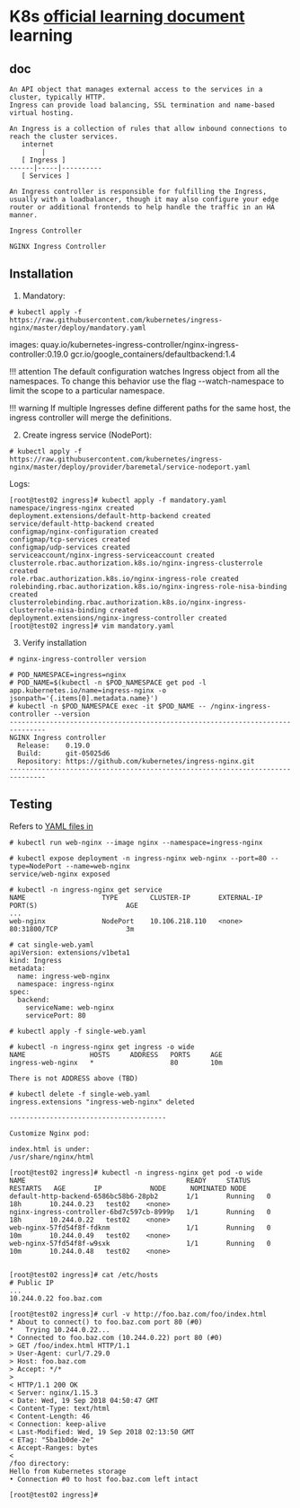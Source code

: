 K8s [official learning document](https://kubernetes.io/docs/concepts/services-networking/ingress/) learning
===   
doc   
---
```   
An API object that manages external access to the services in a cluster, typically HTTP.   
Ingress can provide load balancing, SSL termination and name-based virtual hosting.
```
```   
An Ingress is a collection of rules that allow inbound connections to reach the cluster services.
   internet
        |
   [ Ingress ]
------|-----|----------
   [ Services ]

An Ingress controller is responsible for fulfilling the Ingress, usually with a loadbalancer, though it may also configure your edge router or additional frontends to help handle the traffic in an HA manner.

Ingress Controller

NGINX Ingress Controller
```

Installation
---   

1. Mandatory:
```   
# kubectl apply -f https://raw.githubusercontent.com/kubernetes/ingress-nginx/master/deploy/mandatory.yaml
```

images:
quay.io/kubernetes-ingress-controller/nginx-ingress-controller:0.19.0
gcr.io/google_containers/defaultbackend:1.4

!!! attention The default configuration watches Ingress object from all the namespaces. To change this behavior use the flag --watch-namespace to limit the scope to a particular namespace.

!!! warning If multiple Ingresses define different paths for the same host, the ingress controller will merge the definitions.

2. Create ingress service (NodePort):
```
# kubectl apply -f https://raw.githubusercontent.com/kubernetes/ingress-nginx/master/deploy/provider/baremetal/service-nodeport.yaml
```
Logs:   
```   
[root@test02 ingress]# kubectl apply -f mandatory.yaml 
namespace/ingress-nginx created
deployment.extensions/default-http-backend created
service/default-http-backend created
configmap/nginx-configuration created
configmap/tcp-services created
configmap/udp-services created
serviceaccount/nginx-ingress-serviceaccount created
clusterrole.rbac.authorization.k8s.io/nginx-ingress-clusterrole created
role.rbac.authorization.k8s.io/nginx-ingress-role created
rolebinding.rbac.authorization.k8s.io/nginx-ingress-role-nisa-binding created
clusterrolebinding.rbac.authorization.k8s.io/nginx-ingress-clusterrole-nisa-binding created
deployment.extensions/nginx-ingress-controller created
[root@test02 ingress]# vim mandatory.yaml 
```

3. Verify installation

```   
# nginx-ingress-controller version

# POD_NAMESPACE=ingress=nginx
# POD_NAME=$(kubectl -n $POD_NAMESPACE get pod -l app.kubernetes.io/name=ingress-nginx -o jsonpath='{.items[0].metadata.name}')
# kubectl -n $POD_NAMESPACE exec -it $POD_NAME -- /nginx-ingress-controller --version
-------------------------------------------------------------------------------
NGINX Ingress controller
  Release:    0.19.0
  Build:      git-05025d6
  Repository: https://github.com/kubernetes/ingress-nginx.git
-------------------------------------------------------------------------------
```
Testing
---
Refers to [YAML files in](https://github.com/xiaojias/k8s/tree/master/v1.11.2/deployment/ingress)

```   
# kubectl run web-nginx --image nginx --namespace=ingress-nginx
   
# kubectl expose deployment -n ingress-nginx web-nginx --port=80 --type=NodePort --name=web-nginx
service/web-nginx exposed
   
# kubectl -n ingress-nginx get service
NAME                   TYPE        CLUSTER-IP       EXTERNAL-IP   PORT(S)                      AGE
...
web-nginx              NodePort    10.106.218.110   <none>        80:31800/TCP                 3m
   
# cat single-web.yaml 
apiVersion: extensions/v1beta1
kind: Ingress
metadata:
  name: ingress-web-nginx
  namespace: ingress-nginx
spec:
  backend:
    serviceName: web-nginx
    servicePort: 80
   
# kubectl apply -f single-web.yaml
   
# kubectl -n ingress-nginx get ingress -o wide
NAME                HOSTS     ADDRESS   PORTS     AGE
ingress-web-nginx   *                   80        10m
   
There is not ADDRESS above (TBD)
   
# kubectl delete -f single-web.yaml 
ingress.extensions "ingress-web-nginx" deleted

---------------------------------------

Customize Nginx pod:

index.html is under:
/usr/share/nginx/html

[root@test02 ingress]# kubectl -n ingress-nginx get pod -o wide
NAME                                        READY     STATUS    RESTARTS   AGE       IP            NODE      NOMINATED NODE
default-http-backend-6586bc58b6-28pb2       1/1       Running   0          18h       10.244.0.23   test02    <none>
nginx-ingress-controller-6bd7c597cb-8999p   1/1       Running   0          18h       10.244.0.22   test02    <none>
web-nginx-57fd54f8f-fdknm                   1/1       Running   0          10m       10.244.0.49   test02    <none>
web-nginx-57fd54f8f-w9sxk                   1/1       Running   0          10m       10.244.0.48   test02    <none>


[root@test02 ingress]# cat /etc/hosts
# Public IP
...
10.244.0.22 foo.baz.com

[root@test02 ingress]# curl -v http://foo.baz.com/foo/index.html
* About to connect() to foo.baz.com port 80 (#0)
*   Trying 10.244.0.22...
* Connected to foo.baz.com (10.244.0.22) port 80 (#0)
> GET /foo/index.html HTTP/1.1
> User-Agent: curl/7.29.0
> Host: foo.baz.com
> Accept: */*
> 
< HTTP/1.1 200 OK
< Server: nginx/1.15.3
< Date: Wed, 19 Sep 2018 04:50:47 GMT
< Content-Type: text/html
< Content-Length: 46
< Connection: keep-alive
< Last-Modified: Wed, 19 Sep 2018 02:13:50 GMT
< ETag: "5ba1b0de-2e"
< Accept-Ranges: bytes
< 
/foo directory:
Hello from Kubernetes storage
• Connection #0 to host foo.baz.com left intact

[root@test02 ingress]# 

